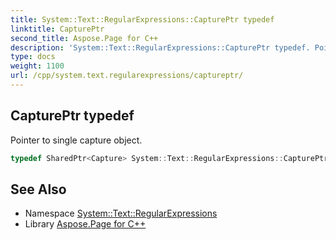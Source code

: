 ```yaml
---
title: System::Text::RegularExpressions::CapturePtr typedef
linktitle: CapturePtr
second_title: Aspose.Page for C++
description: 'System::Text::RegularExpressions::CapturePtr typedef. Pointer to single capture object in C++.'
type: docs
weight: 1100
url: /cpp/system.text.regularexpressions/captureptr/
---
```

## CapturePtr typedef


Pointer to single capture object.

```cpp
typedef SharedPtr<Capture> System::Text::RegularExpressions::CapturePtr
```

## See Also

* Namespace [System::Text::RegularExpressions](../)
* Library [Aspose.Page for C++](../../)
